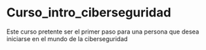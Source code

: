 # Curso_intro_ciberseguridad
Este curso pretente ser el primer paso para una persona que desea iniciarse en el mundo de la ciberseguridad
